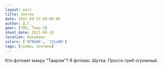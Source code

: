 ```yaml
---
layout: post
title: Зонтик
date: 2021-09-27 00:00:00
author: Д.Г.
gear: [70D, Таир-3]
shoot_date: 2021-09-18
location: Нахабино
colors: ['070b06', '151a08']
tags: [грибы, зонтики]
---
```

Кто фоткает макру "Таиром"? Я фоткаю. Шутка. Просто гриб огромный.

